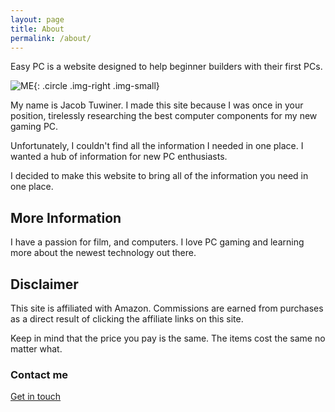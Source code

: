 ```yaml
---
layout: page
title: About
permalink: /about/
---
```


Easy PC is a website designed to help beginner builders with their first PCs. 

![ME](/img/profile/headshot.png){: .circle .img-right .img-small}

My name is Jacob Tuwiner. I made this site because I was once in your position, tirelessly researching the best computer components for my new gaming PC. 

Unfortunately, I couldn't find all the information I needed in one place. I wanted a hub of information for new PC enthusiasts. 

I decided to make this website to bring all of the information you need in one place. 

## More Information

I have a passion for film, and computers. I love PC gaming and learning more about the newest technology out there. 

## Disclaimer

This site is affiliated with Amazon. Commissions are earned from purchases as a direct result of clicking the affiliate links on this site. 

Keep in mind that the price you pay is the same. The items cost the same no matter what. 

### Contact me

[Get in touch](/contact/)